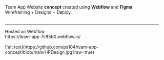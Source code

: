 
Team App Website **concept** created using **Webflow** and **Figma**
<br>
Wireframing + Designs + Deploy.
<br>
<br>
<hr>
Hosted on Webflow
<br>
https://team-app-7c85b0.webflow.io/
<br>
<br>
![alt text](https://github.com/ps104/team-app-concept/blob/main/HPDesign.jpg?raw=true)




